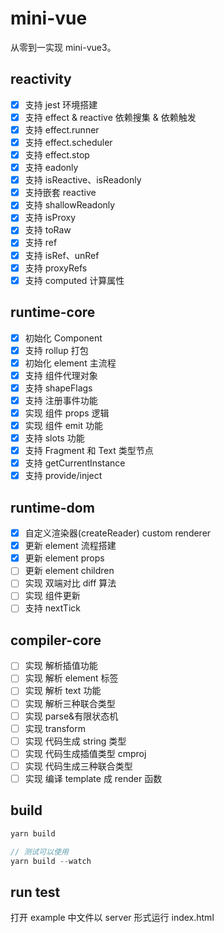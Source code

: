 # mini-vue

从零到一实现 mini-vue3。

## reactivity

- [x] 支持 jest 环境搭建
- [x] 支持 effect & reactive 依赖搜集 & 依赖触发
- [x] 支持 effect.runner
- [x] 支持 effect.scheduler
- [x] 支持 effect.stop
- [x] 支持 eadonly
- [x] 支持 isReactive、isReadonly
- [x] 支持嵌套 reactive
- [x] 支持 shallowReadonly
- [x] 支持 isProxy
- [x] 支持 toRaw
- [x] 支持 ref
- [x] 支持 isRef、unRef
- [x] 支持 proxyRefs
- [x] 支持 computed 计算属性

## runtime-core

- [x] 初始化 Component
- [x] 支持 rollup 打包
- [x] 初始化 element 主流程
- [x] 支持 组件代理对象
- [x] 支持 shapeFlags
- [x] 支持 注册事件功能
- [x] 实现 组件 props 逻辑
- [x] 实现 组件 emit 功能
- [x] 支持 slots 功能
- [x] 支持 Fragment 和 Text 类型节点
- [x] 支持 getCurrentInstance
- [x] 支持 provide/inject

## runtime-dom

- [x] 自定义渲染器(createReader) custom renderer
- [x] 更新 element 流程搭建
- [x] 更新 element props
- [ ] 更新 element children
- [ ] 实现 双端对比 diff 算法
- [ ] 实现 组件更新
- [ ] 支持 nextTick

## compiler-core

- [ ] 实现 解析插值功能
- [ ] 实现 解析 element 标签
- [ ] 实现 解析 text 功能
- [ ] 实现 解析三种联合类型
- [ ] 实现 parse&有限状态机
- [ ] 实现 transform
- [ ] 实现 代码生成 string 类型
- [ ] 实现 代码生成插值类型 cmproj
- [ ] 实现 代码生成三种联合类型
- [ ] 实现 编译 template 成 render 函数

## build

```javascript
yarn build

// 测试可以使用
yarn build --watch
```

## run test

打开 example 中文件以 server 形式运行 index.html
